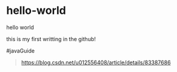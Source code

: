# hello-world
hello world

this is my first writting in the github!

#javaGuide
> https://blog.csdn.net/u012556408/article/details/83387686
